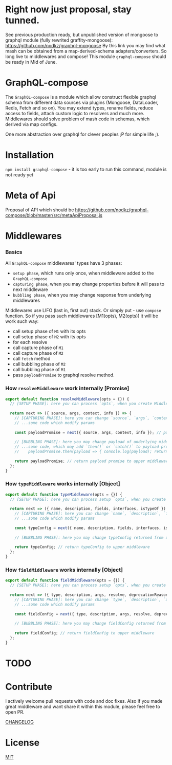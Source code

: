 # Right now just proposal, stay tunned.
See previous production ready, but unpublished version of mongoose to graphql module (fully rewrited graffity-mongoose): https://github.com/nodkz/graphql-mongoose
By this link you may find what mash can be obtained from a map-derived-schema adapters/converters.
So long live to middlewares and compose! 
This module `graphql-compose` should be ready in Mid of June.


GraphQL-compose
======================

The `GraphQL-compose` is a module which allow construct flexible graphql schema from different data sources via plugins (Mongoose, DataLoader, Redis, Fetch and so on).
You may extend types, rename fields, reduce access to fields, attach custom logic to resolvers and much more.
Middlewares should solve problem of mash code in schemas, which derived via map configs. 

One more abstraction over graphql for clever peoples ;P for simple life ;).


Installation
============

`npm install graphql-compose` - it is too early to run this command, module is not ready yet 


Meta of Api
===========
Proposal of API which should be https://github.com/nodkz/graphql-compose/blob/master/src/metaApiProposal.js


Middlewares
===========

### Basics
All `GraphQL-compose` middlewares' types have 3 phases: 
- `setup phase`, which runs only once, when middleware added to the `GraphQL-compose` 
- `capturing phase`, when you may change properties before it will pass to next middleware
- `bubbling phase`, when you may change response from underlying middlewares

Middlewares use LIFO (last in, first out) stack. Or simply put - use `compose` function. So if you pass such middlewares [M1(opts), M2(opts)] it will be work such way:
- call setup phase of `M1` with its opts
- call setup phase of `M2` with its opts
- for each resolve
 - call capture phase of `M1`
 - call capture phase of `M2`
 - call `fetch` method
 - call bubbling phase of `M2`
 - call bubbling phase of `M1`
 - pass `payloadPromise` to graphql resolve method.
 

### How `resolveMiddleware` work internally [Promise]
```js
export default function resolveMiddleware(opts = {}) {
  // [SETUP PHASE]: here you can process `opts`, when you create Middleware
  
  return next => ({ source, args, context, info }) => {
    // [CAPTURING PHASE]: here you can change `source`, `args`, `context`, `info` before it will pass to `next` resolve function.
    // ...some code which modify params
    
    const payloadPromise = next({ source, args, context, info }); // pass request to following middleware and get response promise from it
    
    // [BUBBLING PHASE]: here you may change payload of underlying middlewares, via promise syntax 
    // ...some code, which may add `then()` or `catch()` to payload promise
    //    payloadPromise.then(payload => { console.log(payload); return payload; })
    
    return payloadPromise; // return payload promise to upper middleware 
  };
}
```

### How `typeMiddleware` works internally [Object]
```js
export default function typeMiddleware(opts = {}) {
  // [SETUP PHASE]: here you can process setup `opts`, when you create Middleware
  
  return next => ({ name, description, fields, interfaces, isTypeOf }) => {
    // [CAPTURING PHASE]: here you can change `name`, `description`, `fields`, `interfaces`, `isTypeOf` before it will pass to `next` middleware.
    // ...some code which modify params
    
    const typeConfig = next({ name, description, fields, interfaces, isTypeOf }); // passing config data to underlying middleware
    
    // [BUBBLING PHASE]: here you may change typeConfig returned from underlying middlewares.
    
    return typeConfig; // return typeConfig to upper middleware 
  };
}
```

### How `fieldMiddleware` works internally [Object]
```js
export default function fieldMiddleware(opts = {}) {
  // [SETUP PHASE]: here you can process setup `opts`, when you create Middleware
  
  return next => ({ type, description, args, resolve, deprecationReason }) => {
    // [CAPTURING PHASE]: here you can change `type`, `description`, `args`, `resolve`, `deprecationReason` before it will pass to `next` middleware.
    // ...some code which modify params
    
    const fieldConfig = next({ type, description, args, resolve, deprecationReason }); // passing config data to underlying middleware
    
    // [BUBBLING PHASE]: here you may change fieldConfig returned from underlying middlewares.
    
    return fieldConfig; // return fieldConfig to upper middleware 
  };
}
```


TODO
====


Contribute
==========
I actively welcome pull requests with code and doc fixes. 
Also if you made great middleware and want share it within this module, please feel free to open PR.

[CHANGELOG](https://github.com/nodkz/graphql-compose/blob/master/CHANGELOG.md)

License
=======
[MIT](https://github.com/nodkz/graphql-compose/blob/master/LICENSE.md)
